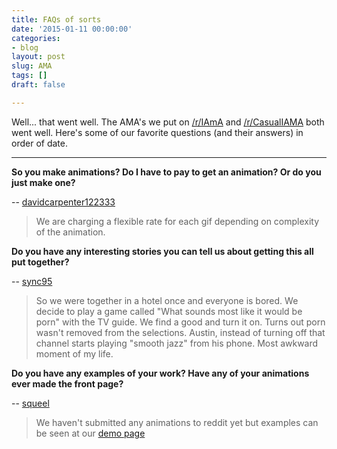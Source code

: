 ```yaml
---
title: FAQs of sorts
date: '2015-01-11 00:00:00'
categories:
- blog
layout: post
slug: AMA
tags: []
draft: false

---
```

Well... that went well. The AMA's we put on [/r/IAmA](http://www.reddit.com/r/IAmA/comments/2rjy47/iama_new_business_opening_today_by_redditors_for/) and [/r/CasualIAMA](http://www.reddit.com/r/casualiama/comments/2rkwgq/we_are_a_business_opening_today_by_redditors_for/) both went well. Here's some of our favorite questions (and their answers) in order of date.

***

**So you make animations? Do I have to pay to get an animation? Or do you just make one?**

 -- [davidcarpenter122333](http://www.reddit.com/user/davidcarpenter122333)
 
> We are charging a flexible rate for each gif depending on complexity of the animation.

**Do you have any interesting stories you can tell us about getting this all put together?**

-- [sync95](http://www.reddit.com/user/Sync95)

> So we were together in a hotel once and everyone is bored. We decide to play a game called "What sounds most like it would be porn" with the TV guide. We find a good and turn it on. Turns out porn wasn't removed from the selections. Austin, instead of turning off that channel starts playing "smooth jazz" from his phone. Most awkward moment of my life.

**Do you have any examples of your work? Have any of your animations ever made the front page?**

-- [squeel](http://www.reddit.com/user/squeel)

> We haven't submitted any animations to reddit yet but examples can be seen at our [demo page](http://www.mixedmediastudios.org/demo.html)
